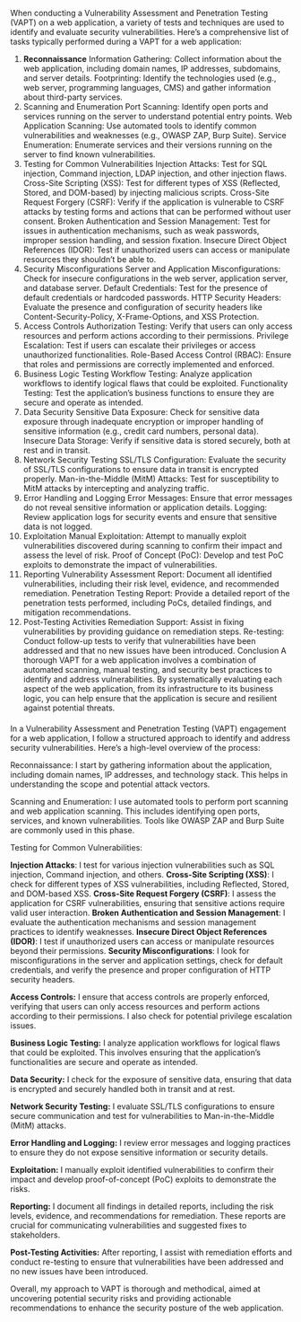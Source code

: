 When conducting a Vulnerability Assessment and Penetration Testing (VAPT) on a web application, a variety of tests and techniques are used 
to identify and evaluate security vulnerabilities. Here’s a comprehensive list of tasks typically performed during a VAPT for a web application:

1. **Reconnaissance**
Information Gathering: Collect information about the web application, including domain names, IP addresses, subdomains, and server details.
Footprinting: Identify the technologies used (e.g., web server, programming languages, CMS) and gather information about third-party services.
2. Scanning and Enumeration
Port Scanning: Identify open ports and services running on the server to understand potential entry points.
Web Application Scanning: Use automated tools to identify common vulnerabilities and weaknesses (e.g., OWASP ZAP, Burp Suite).
Service Enumeration: Enumerate services and their versions running on the server to find known vulnerabilities.
3. Testing for Common Vulnerabilities
Injection Attacks: Test for SQL injection, Command injection, LDAP injection, and other injection flaws.
Cross-Site Scripting (XSS): Test for different types of XSS (Reflected, Stored, and DOM-based) by injecting malicious scripts.
Cross-Site Request Forgery (CSRF): Verify if the application is vulnerable to CSRF attacks by testing forms and actions that can be 
performed without user consent.
Broken Authentication and Session Management: Test for issues in authentication mechanisms, such as weak passwords, improper session
handling, and session fixation.
Insecure Direct Object References (IDOR): Test if unauthorized users can access or manipulate resources they shouldn’t be able to.
4. Security Misconfigurations
Server and Application Misconfigurations: Check for insecure configurations in the web server, application server, and database server.
Default Credentials: Test for the presence of default credentials or hardcoded passwords.
HTTP Security Headers: Evaluate the presence and configuration of security headers like Content-Security-Policy, X-Frame-Options, and XSS Protection.
5. Access Controls
Authorization Testing: Verify that users can only access resources and perform actions according to their permissions.
Privilege Escalation: Test if users can escalate their privileges or access unauthorized functionalities.
Role-Based Access Control (RBAC): Ensure that roles and permissions are correctly implemented and enforced.
6. Business Logic Testing
Workflow Testing: Analyze application workflows to identify logical flaws that could be exploited.
Functionality Testing: Test the application’s business functions to ensure they are secure and operate as intended.
7. Data Security
Sensitive Data Exposure: Check for sensitive data exposure through inadequate encryption or improper handling of sensitive information 
(e.g., credit card numbers, personal data).
Insecure Data Storage: Verify if sensitive data is stored securely, both at rest and in transit.
8. Network Security Testing
SSL/TLS Configuration: Evaluate the security of SSL/TLS configurations to ensure data in transit is encrypted properly.
Man-in-the-Middle (MitM) Attacks: Test for susceptibility to MitM attacks by intercepting and analyzing traffic.
9. Error Handling and Logging
Error Messages: Ensure that error messages do not reveal sensitive information or application details.
Logging: Review application logs for security events and ensure that sensitive data is not logged.
10. Exploitation
Manual Exploitation: Attempt to manually exploit vulnerabilities discovered during scanning to confirm their impact and assess the level of risk.
Proof of Concept (PoC): Develop and test PoC exploits to demonstrate the impact of vulnerabilities.
11. Reporting
Vulnerability Assessment Report: Document all identified vulnerabilities, including their risk level, evidence, and recommended remediation.
Penetration Testing Report: Provide a detailed report of the penetration tests performed, including PoCs, detailed findings, and mitigation recommendations.
12. Post-Testing Activities
Remediation Support: Assist in fixing vulnerabilities by providing guidance on remediation steps.
Re-testing: Conduct follow-up tests to verify that vulnerabilities have been addressed and that no new issues have been introduced.
Conclusion
A thorough VAPT for a web application involves a combination of automated scanning, manual testing, and security best practices to identify and 
address vulnerabilities. By systematically evaluating each aspect of the web application, from its infrastructure to its business logic,
you can help ensure that the application is secure and resilient against potential threats.



####
In a Vulnerability Assessment and Penetration Testing (VAPT) engagement for a web application, I follow a structured approach to
identify and address security vulnerabilities. Here’s a high-level overview of the process:

Reconnaissance: I start by gathering information about the application, including domain names, IP addresses, and technology stack.
This helps in understanding the scope and potential attack vectors.

Scanning and Enumeration: I use automated tools to perform port scanning and web application scanning. This includes identifying open 
ports, services, and known vulnerabilities. Tools like OWASP ZAP and Burp Suite are commonly used in this phase.

Testing for Common Vulnerabilities:

**Injection Attacks**: I test for various injection vulnerabilities such as SQL injection, Command injection, and others.
**Cross-Site Scripting (XSS)**: I check for different types of XSS vulnerabilities, including Reflected, Stored, and DOM-based XSS.
**Cross-Site Request Forgery (CSRF)**: I assess the application for CSRF vulnerabilities, ensuring that sensitive actions require valid user interaction.
**Broken Authentication and Session Management**: I evaluate the authentication mechanisms and session management practices to identify weaknesses.
**Insecure Direct Object References (IDOR)**: I test if unauthorized users can access or manipulate resources beyond their permissions.
**Security Misconfigurations**: I look for misconfigurations in the server and application settings, check for default credentials, and verify
the presence and proper configuration of HTTP security headers.

**Access Controls:** I ensure that access controls are properly enforced, verifying that users can only access resources and perform actions 
according to their permissions. I also check for potential privilege escalation issues.

**Business Logic Testing:** I analyze application workflows for logical flaws that could be exploited. This involves ensuring that the
application’s functionalities are secure and operate as intended.

**Data Security:** I check for the exposure of sensitive data, ensuring that data is encrypted and securely handled both in transit and at rest.

**Network Security Testing:** I evaluate SSL/TLS configurations to ensure secure communication and test for vulnerabilities to 
Man-in-the-Middle (MitM) attacks.

**Error Handling and Logging:** I review error messages and logging practices to ensure they do not expose sensitive information or security details.

**Exploitation:** I manually exploit identified vulnerabilities to confirm their impact and develop proof-of-concept (PoC) exploits to demonstrate the risks.

**Reporting:** I document all findings in detailed reports, including the risk levels, evidence, and recommendations for remediation. 
These reports are crucial for communicating vulnerabilities and suggested fixes to stakeholders.

**Post-Testing Activities:** After reporting, I assist with remediation efforts and conduct re-testing to ensure that vulnerabilities
have been addressed and no new issues have been introduced.

Overall, my approach to VAPT is thorough and methodical, aimed at uncovering potential security risks and providing actionable
recommendations to enhance the security posture of the web application.
